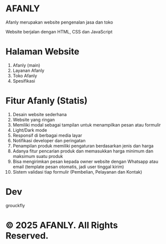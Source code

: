 # AFANLY

Afanly merupakan website pengenalan jasa dan toko

Website berjalan dengan HTML, CSS dan JavaScript

# Halaman Website
1. Afanly (main)
2. Layanan Afanly
3. Toko Afanly
4. Spesifikasi

# Fitur Afanly (Statis)
1. Desain website sederhana
2. Website yang ringan
3. Memiliki modal sebagai tampilan untuk menampilkan pesan atau formulir
4. Light/Dark mode
5. Responsif di berbagai media layar
6. Notifikasi developer dan peringatan
7. Penampilan produk memiliki pengaturan berdasarkan jenis dan harga
8. Adanya fitur pencarian produk dan memasukkan harga minimum dan maksimum suatu produk
9. Bisa mengirimkan pesan kepada owner website dengan Whatsapp atau email (template pesan otomatis, jadi user tinggal kirim)
10. Sistem validasi tiap formulir (Pembelian, Pelayanan dan Kontak)

# Dev
grouckfly

# © 2025 AFANLY. All Rights Reserved.
